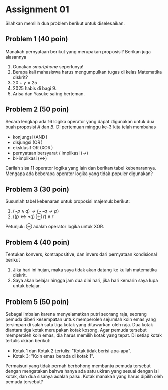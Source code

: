 # Assignment 01

Silahkan memilih dua problem berikut untuk diselesaikan.

## Problem 1 (40 poin)
Manakah pernyataan berikut yang merupakan proposisi?
Berikan juga alasannya
1. Gunakan _smartphone_ seperlunya!
2. Berapa kali mahasiswa harus mengumpulkan tugas di kelas Matematika
   diskrit?
3. $20 + y = 25$ 
4. $2025$ habis di bagi $9$. 
5. Arisa dan Yasuke saling berteman.

## Problem 2 (50 poin)
Secara lengkap ada 16 logika operator yang dapat digunakan untuk dua buah
proposisi $A$ dan $B$. Di pertemuan minggu ke-3 kita telah membahas
- konjungsi ($\operatorname{AND}$)
- disjungsi ($\operatorname{OR}$)
- eksklusif OR ($\operatorname{XOR}$)
- pernyataan bersyarat / implikasi ($\rightarrow$)
- bi-implikasi ($\leftrightarrow$)

Carilah sisa 11 operator logika yang lain dan berikan tabel kebenarannya. Mengapa ada beberapa operator logika yang tidak 
populer digunakan?

## Problem 3 (30 poin)
Susunlah tabel kebenaran untuk proposisi majemuk berikut:
1. $(\neg p \wedge q) \rightarrow (\neg \neg q \rightarrow p)$
2. $((p \leftrightarrow \neg q) \oplus r) \vee r$

Petunjuk: $\oplus$ adalah operator logika untuk XOR.

## Problem 4 (40 poin)
Tentukan konvers, kontrapositive, dan invers dari
pernyataan kondisional berikut
1. Jika hari ini hujan, maka saya tidak akan datang ke
   kuliah matematika diskrit.
2. Saya akan belajar hingga jam dua dini hari, jika
   hari kemarin saya lupa untuk belajar.

## Problem 5 (50 poin)
Sebagai imbalan karena menyelamatkan putri seorang
raja, seorang pemuda diberi kesempatan untuk
memperoleh sejumlah koin emas yang tersimpan
di salah satu tiga kotak yang ditawarkan oleh raja.
Dua kotak diantara tiga kotak merupakan kotak kosong.
Agar pemuda tersebut memperoleh koin emas, dia harus memilih
kotak yang tepat. Di setiap kotak tertulis ukiran berikut:
- Kotak 1 dan Kotak 2 tertulis: "Kotak tidak berisi apa-apa".
- Kotak 3: "Koin emas berada di kotak 1".  

Permaisuri yang tidak pernah berbohong membantu pemuda 
tersebut dengan mengatakan bahwa hanya ada satu ukiran
yang sesuai dengan isi kotak, dan dua sisanya adalah palsu.
Kotak manakah yang harus dipilih oleh pemuda tersebut?